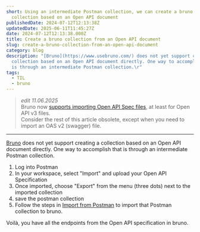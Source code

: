 ```yaml
---
short: Using an intermediate Postman collection, we can create a bruno
  collection based on an Open API document
publishedDate: 2024-07-12T12:13:38Z
updatedDate: 2025-06-11T11:45:27Z
date: 2024-07-12T12:13:38.000Z
title: Create a bruno collection from an Open API document
slug: create-a-bruno-collection-from-an-open-api-document
category: blog
description: "[Bruno](https://www.usebruno.com/) does not yet support creating a
  collection based on an Open API document directly. One way to accomplish that
  is through an intermediate Postman collection.\r"
tags:
  - TIL
  - bruno
---
```


> _edit 11.06.2025_<br>
Bruno now [supports importing Open API Spec files](https://docs.usebruno.com/open-api/importOAS), at least for Open API v3 files.<br>
Consider the rest of this article obsolete, except when you need to import an OAS v2 (swagger) file.

---

[Bruno](https://www.usebruno.com/) does not yet support creating a collection based on an Open API document directly. One way to accomplish that is through an intermediate Postman collection.

1. Log into Postman
2. In your workspace, select "Import" and upload your Open API Specification
3. Once imported, choose "Export" from the menu (three dots) next to the imported collection
4. save the postman collection
5. Follow the steps in [Import from Postman](https://docs.usebruno.com/get-started/import-export-data/import-collections) to import that Postman collection to bruno.

Voilà, you have all the endpoints from the Open API specification in bruno.

